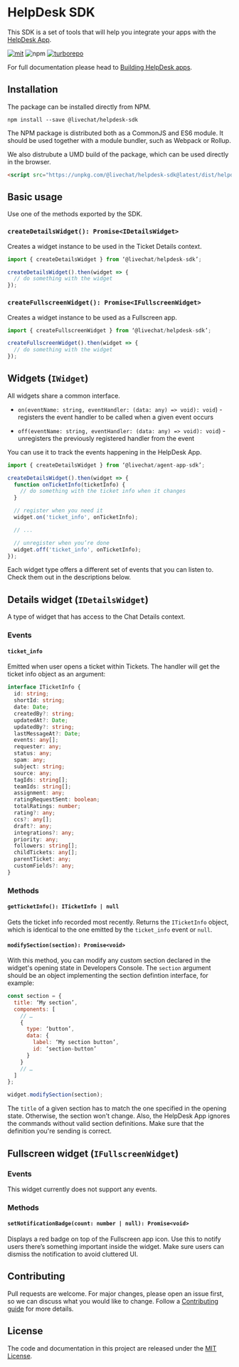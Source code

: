 # HelpDesk SDK

This SDK is a set of tools that will help you integrate your apps with the [HelpDesk App](https://app.helpdesk.com//).

[![mit](https://img.shields.io/badge/license-MIT-blue.svg)](https://choosealicense.com/licenses/mit/)
![npm](https://img.shields.io/npm/v/@livechat/helpdesk-sdk?label=version)
[![turborepo](https://img.shields.io/badge/maintained%20with-turborepo-blueviolet)](https://turbo.build/repo)

For full documentation please head to [Building HelpDesk apps](https://developers.livechat.com/docs/getting-started/helpdesk-apps).

## Installation

The package can be installed directly from NPM.

```
npm install --save @livechat/helpdesk-sdk
```

The NPM package is distributed both as a CommonJS and ES6 module. It should be used together with a module bundler, such as Webpack or Rollup.

We also distrubute a UMD build of the package, which can be used directly in the browser.

```html
<script src="https://unpkg.com/@livechat/helpdesk-sdk@latest/dist/helpdesk-sdk.umd.min.js"></script>
```

## Basic usage

Use one of the methods exported by the SDK.

### `createDetailsWidget(): Promise<IDetailsWidget>`

Creates a widget instance to be used in the Ticket Details context.

```js
import { createDetailsWidget } from ‘@livechat/helpdesk-sdk’;

createDetailsWidget().then(widget => {
  // do something with the widget
});
```

### `createFullscreenWidget(): Promise<IFullscreenWidget>`

Creates a widget instance to be used as a Fullscreen app.

```js
import { createFullscreenWidget } from ‘@livechat/helpdesk-sdk’;

createFullscreenWidget().then(widget => {
  // do something with the widget
});
```

## Widgets (`IWidget`)

All widgets share a common interface.

- `on(eventName: string, eventHandler: (data: any) => void): void`) - registers the event handler to be called when a given event occurs

- `off(eventName: string, eventHandler: (data: any) => void): void`) - unregisters the previously registered handler from the event

You can use it to track the events happening in the HelpDesk App.

```js
import { createDetailsWidget } from ‘@livechat/agent-app-sdk’;

createDetailsWidget().then(widget => {
  function onTicketInfo(ticketInfo) {
    // do something with the ticket info when it changes
  }

  // register when you need it
  widget.on('ticket_info', onTicketInfo);

  // ...

  // unregister when you’re done
  widget.off('ticket_info', onTicketInfo);
});
```

Each widget type offers a different set of events that you can listen to. Check them out in the descriptions below.

## Details widget (`IDetailsWidget`)

A type of widget that has access to the Chat Details context.

### Events

#### `ticket_info`

Emitted when user opens a ticket within Tickets. The handler will get the ticket info object as an argument:

```ts
interface ITicketInfo {
  id: string;
  shortId: string;
  date: Date;
  createdBy?: string;
  updatedAt?: Date;
  updatedBy?: string;
  lastMessageAt?: Date;
  events: any[];
  requester: any;
  status: any;
  spam: any;
  subject: string;
  source: any;
  tagIds: string[];
  teamIds: string[];
  assignment: any;
  ratingRequestSent: boolean;
  totalRatings: number;
  rating?: any;
  ccs?: any[];
  draft?: any;
  integrations?: any;
  priority: any;
  followers: string[];
  childTickets: any[];
  parentTicket: any;
  customFields?: any;
}
```

### Methods

#### `getTicketInfo(): ITicketInfo | null`

Gets the ticket info recorded most recently. Returns the `ITicketInfo` object, which is identical to the one emitted by the `ticket_info` event or `null`.

#### `modifySection(section): Promise<void>`

With this method, you can modify any custom section declared in the widget's opening state in Developers Console. The `section` argument should be an object implementing the section defintion interface, for example:

```javascript
const section = {
  title: ‘My section’,
  components: [
    // …
    {
      type: ‘button’,
      data: {
        label: ‘My section button’,
        id: ‘section-button’
      }
    }
    // …
  ]
};

widget.modifySection(section);
```

The `title` of a given section has to match the one specified in the opening state. Otherwise, the section won't change. Also, the HelpDesk App ignores the commands without valid section definitions. Make sure that the definition you're sending is correct.

## Fullscreen widget (`IFullscreenWidget`)

### Events

This widget currently does not support any events.

### Methods

#### `setNotificationBadge(count: number | null): Promise<void>`

Displays a red badge on top of the Fullscreen app icon. Use this to notify users there’s something important inside the widget. Make sure users can dismiss the notification to avoid cluttered UI.

## Contributing

Pull requests are welcome. For major changes, please open an issue first, so we can discuss what you would like to change. Follow a [Contributing guide](https://github.com/livechat/products-sdk/blob/master/CONTRIBUTING.md) for more details.

## License

The code and documentation in this project are released under the [MIT License](https://choosealicense.com/licenses/mit/).
